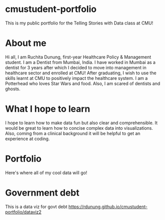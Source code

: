 # cmustudent-portfolio
This is my public portfolio for the Telling Stories with Data class at CMU!
# About me
Hi all, I am Ruchita Dunung, first-year Healthcare Policy & Management student. I am a Dentist from Mumbai, India. I have worked in Mumbai as a dentist for 3 years after which I decided to move into management in healthcare sector and enrolled at CMU! After graduating, I wish to use the skills learnt at CMU to positively impact the healthcare system. I am a Potterhead who loves Star Wars and food. Also, I am scared of dentists and ghosts.
# What I hope to learn
I hope to learn how to make data fun but also clear and comprehensible. It would be great to learn how to concise complex data into visualizations. Also, coming from a clinical background it will be helpful to get an experience at coding. 
# Portfolio
Here's where all of my cool data will go!

# Government debt
This is a data viz for govt debt
<https://rdunung.github.io/cmustudent-portfolio/dataviz2>
